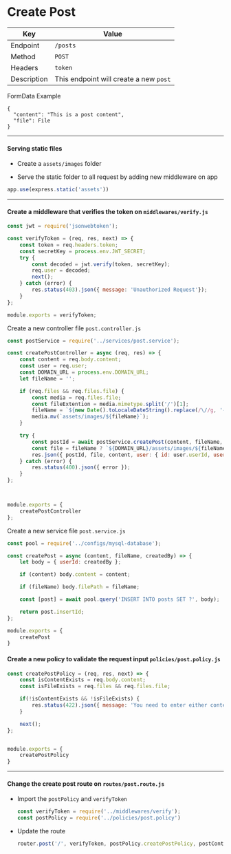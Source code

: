 # Create Post

| Key |  Value |
| --- | --- |
| Endpoint | `/posts` |
| Method | `POST` |
| Headers | `token` |
| Description | This endpoint will create a new `post` |

FormData Example
```
{
  "content": "This is a post content",
  "file": File
}
```

<hr>

#### Serving static files

- Create a `assets/images` folder

- Serve the static folder to all request by adding new middleware on app

```javascript
app.use(express.static('assets'))
```


<hr>

#### Create a middleware that verifies the token on `middlewares/verify.js`
```javascript
const jwt = require('jsonwebtoken');

const verifyToken = (req, res, next) => {
    const token = req.headers.token;
    const secretKey = process.env.JWT_SECRET;
    try {
        const decoded = jwt.verify(token, secretKey);
        req.user = decoded;
        next();
    } catch (error) {
        res.status(403).json({ message: 'Unauthorized Request'});
    }
};

module.exports = verifyToken;
```

Create a new controller file `post.controller.js`
```javascript
const postService = require('../services/post.service');

const createPostController = async (req, res) => {
    const content = req.body.content;
    const user = req.user;
    const DOMAIN_URL = process.env.DOMAIN_URL;
    let fileName = '';

    if (req.files && req.files.file) {
        const media = req.files.file;
        const fileExtention = media.mimetype.split('/')[1];
        fileName = `${new Date().toLocaleDateString().replace(/\//g, '-')}.${fileExtention}`;
        media.mv(`assets/images/${fileName}`);
    }

    try {
        const postId = await postService.createPost(content, fileName, user.userId);
        const file = fileName ? `${DOMAIN_URL}/assets/images/${fileName}` : '';
        res.json({ postId, file, content, user: { id: user.userId, username: user.username } });
    } catch (error) {
        res.status(400).json({ error });
    }
};



module.exports = {
    createPostController
};
```

Create a new service file `post.service.js`
```javascript
const pool = require('../configs/mysql-database');

const createPost = async (content, fileName, createdBy) => {
    let body = { userId: createdBy };

    if (content) body.content = content;

    if (fileName) body.filePath = fileName;

    const [post] = await pool.query('INSERT INTO posts SET ?', body);

    return post.insertId;
};

module.exports = {
    createPost
}
```

#### Create a new policy to validate the request input `policies/post.policy.js`

```javascript
const createPostPolicy = (req, res, next) => {
    const isContentExists = req.body.content;
    const isFileExists = req.files && req.files.file;

    if(!isContentExists && !isFileExists) {
        res.status(422).json({ message: 'You need to enter either content or file or both'})
    }

    next();
};


module.exports = {
    createPostPolicy
}
```
<hr>

#### Change the create post route on `routes/post.route.js`

- Import the `postPolicy` and `verifyToken`
  ```javascript
  const verifyToken = require('../middlewares/verify');
  const postPolicy = require('../policies/post.policy')
  ```

- Update the route
  ```javascript
  router.post('/', verifyToken, postPolicy.createPostPolicy, postController.createPostController);
  ```



